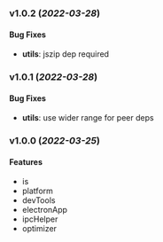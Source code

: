 ### v1.0.2 (_2022-03-28_)

#### Bug Fixes

- **utils**: jszip dep required

### v1.0.1 (_2022-03-28_)

#### Bug Fixes

- **utils**: use wider range for peer deps

### v1.0.0 (_2022-03-25_)

#### Features

- is
- platform
- devTools
- electronApp
- ipcHelper
- optimizer
